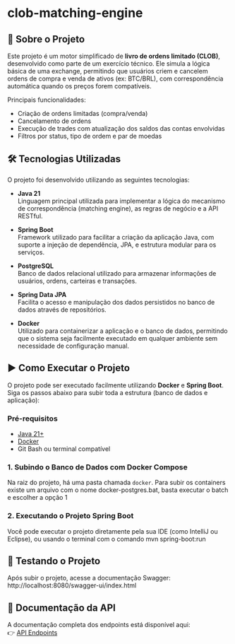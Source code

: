 # clob-matching-engine

## 📘 Sobre o Projeto

Este projeto é um motor simplificado de **livro de ordens limitado (CLOB)**, desenvolvido como parte de um exercício técnico. Ele simula a lógica básica de uma exchange, permitindo que usuários criem e cancelem ordens de compra e venda de ativos (ex: BTC/BRL), com correspondência automática quando os preços forem compatíveis.

Principais funcionalidades:
- Criação de ordens limitadas (compra/venda)
- Cancelamento de ordens
- Execução de trades com atualização dos saldos das contas envolvidas
- Filtros por status, tipo de ordem e par de moedas

## 🛠️ Tecnologias Utilizadas

O projeto foi desenvolvido utilizando as seguintes tecnologias:

- **Java 21**  
  Linguagem principal utilizada para implementar a lógica do mecanismo de correspondência (matching engine), as regras de negócio e a API RESTful.

- **Spring Boot**  
  Framework utilizado para facilitar a criação da aplicação Java, com suporte a injeção de dependência, JPA, e estrutura modular para os serviços.

- **PostgreSQL**  
  Banco de dados relacional utilizado para armazenar informações de usuários, ordens, carteiras e transações.

- **Spring Data JPA**  
  Facilita o acesso e manipulação dos dados persistidos no banco de dados através de repositórios.

- **Docker**  
  Utilizado para containerizar a aplicação e o banco de dados, permitindo que o sistema seja facilmente executado em qualquer ambiente sem necessidade de configuração manual.

## ▶️ Como Executar o Projeto

O projeto pode ser executado facilmente utilizando **Docker** e **Spring Boot**. Siga os passos abaixo para subir toda a estrutura (banco de dados e aplicação):

### Pré-requisitos

- [Java 21+](https://adoptium.net/pt-BR/temurin/releases)
- [Docker](https://www.docker.com/)
- Git Bash ou terminal compatível

### 1. Subindo o Banco de Dados com Docker Compose

Na raiz do projeto, há uma pasta chamada `docker`. Para subir os containers existe um arquivo com o nome docker-postgres.bat, basta executar o batch e escolher a opção 1

### 2. Executando o Projeto Spring Boot

Você pode executar o projeto diretamente pela sua IDE (como IntelliJ ou Eclipse), ou usando o terminal com o comando mvn spring-boot:run

## 🧪 Testando o Projeto

Após subir o projeto, acesse a documentação Swagger: http://localhost:8080/swagger-ui/index.html

## 📖 Documentação da API

A documentação completa dos endpoints está disponível aqui:  
👉 [API Endpoints](./api-endpoints.md)
